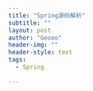 ```yaml
---
title: "Spring源码解析"
subtitle: ""
layout: post
author: "Geooo"
header-img: ""
header-style: text
tags:
  - Spring
  
---
```


